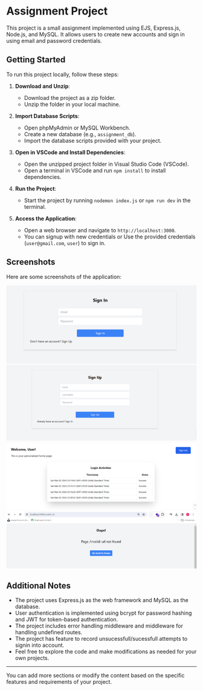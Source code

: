 # Assignment Project

This project is a small assignment implemented using EJS, Express.js, Node.js, and MySQL. It allows users to create new accounts and sign in using email and password credentials.

## Getting Started

To run this project locally, follow these steps:

1. **Download and Unzip**:
   - Download the project as a zip folder.
   - Unzip the folder in your local machine.

2. **Import Database Scripts**:
   - Open phpMyAdmin or MySQL Workbench.
   - Create a new database (e.g., `assignment_db`).
   - Import the database scripts provided with your project.

3. **Open in VSCode and Install Dependencies**:
   - Open the unzipped project folder in Visual Studio Code (VSCode).
   - Open a terminal in VSCode and run `npm install` to install dependencies.

4. **Run the Project**:
   - Start the project by running `nodemon index.js` or `npm run dev` in the terminal.

5. **Access the Application**:
   - Open a web browser and navigate to `http://localhost:3000`.
   - You can signup with new credentials or Use the provided credentials (`user@gmail.com`, `user`) to sign in.
   

## Screenshots

Here are some screenshots of the application:

![Login Screen](./screenshots/login.PNG)
![Signup Screen](./screenshots/signup.PNG)
![Dashboard](./screenshots/dash.PNG)
![Invalid URL](./screenshots/invalidURL.PNG)

## Additional Notes

- The project uses Express.js as the web framework and MySQL as the database.
- User authentication is implemented using bcrypt for password hashing and JWT for token-based authentication.
- The project includes error handling middleware and middleware for handling undefined routes.
- The project has feature to record unsucessfull/sucessfull attempts to signin into account.
- Feel free to explore the code and make modifications as needed for your own projects.

---

You can add more sections or modify the content based on the specific features and requirements of your project.